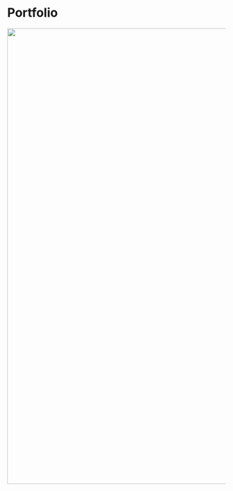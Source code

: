 # Portfolio

<img src="https://xnwqqa.ch.files.1drv.com/y4mDWby9hXQGbdwBer9GpZWbZkWXobvaVb3JHijJI86LQF8RfTVGqbhlN81b2o0gUScUfrZ60LBq9ICrjxn5WYPmnPiesR6Z-21Ka6ypKapqaVxG6ARAVuvdCsnfg2W4gh3z_zf8DiRskSFJmpxZxtvD6KonV9nyh026Jld2oefkKP9pO49J6QFgSRHwZ2osF_ahxfRxwnPJT9g9t-s2IcUHA?width=1181&height=1289&cropmode=none" width="900" height="1050" />
